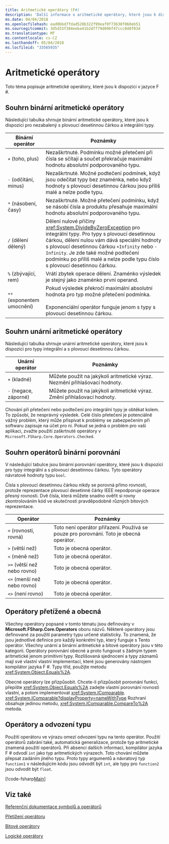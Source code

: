 ```yaml
---
title: Aritmetické operátory (F#)
description: 'Další informace o aritmetické operátory, které jsou k dispozici v programovací jazyk F #.'
ms.date: 04/04/2018
ms.openlocfilehash: ead0bbd7fdad528b322f99eaf0f73638f060eb51
ms.sourcegitcommit: 3d5d33f384eeba41b2dff79d096f47ccc8d8f03d
ms.translationtype: MT
ms.contentlocale: cs-CZ
ms.lasthandoff: 05/04/2018
ms.locfileid: "33565935"
---
```

# <a name="arithmetic-operators"></a>Aritmetické operátory

Toto téma popisuje aritmetické operátory, které jsou k dispozici v jazyce F #.

## <a name="summary-of-binary-arithmetic-operators"></a>Souhrn binární aritmetické operátory
Následující tabulka shrnuje binární aritmetické operátory, které jsou k dispozici pro nezabalený s plovoucí desetinnou čárkou a integrální typy.

|Binární operátor|Poznámky|
|---------------|-----|
|`+` (toho, plus)|Nezaškrtnuté. Podmínku možné přetečení při čísla se sčítají a součet překračuje maximální hodnotu absolutní podporovaného typu.|
|`-` (odčítání, minus)|Nezaškrtnuté. Možné podtečení podmínek, když jsou odečítat typy bez znaménka, nebo když hodnoty s plovoucí desetinnou čárkou jsou příliš malé a nelze podle typu.|
|`*` (násobení, časy)|Nezaškrtnuté. Možné přetečení podmínku, když se násobí čísla a produktu přesahuje maximální hodnotu absolutní podporovaného typu.|
|`/` (dělení dělený)|Dělení nulové příčiny <xref:System.DivideByZeroException> pro integrální typy. Pro typy s plovoucí desetinnou čárkou, dělení nulou vám dává speciální hodnoty s plovoucí desetinnou čárkou `+Infinity` nebo `-Infinity`. Je zde také možné podtečení podmínku po příliš malé a nelze podle typu číslo s plovoucí desetinnou čárkou.|
|`%` (zbývající, rem)|Vrátí zbytek operace dělení. Znaménko výsledek je stejný jako znaménko první operand.|
|`**` (exponentem umocnění)|Pokud výsledek překročí maximální absolutní hodnota pro typ možné přetečení podmínka.<br /><br />Exponenciální operátor funguje jenom s typy s plovoucí desetinnou čárkou.|

## <a name="summary-of-unary-arithmetic-operators"></a>Souhrn unární aritmetické operátory
Následující tabulka shrnuje unární aritmetické operátory, které jsou k dispozici pro typy integrální a s plovoucí desetinnou čárkou.


|Unární operátor|Poznámky|
|--------------|-----|
|`+` (kladné)|Můžete použít na jakýkoli aritmetické výraz. Nezmění přihlašovací hodnoty.|
|`-` (negace, záporné)|Můžete použít na jakýkoli aritmetické výraz. Změní přihlašovací hodnoty.|
Chování při přetečení nebo podtečení pro integrální typy je obtékat kolem. To způsobí, že nesprávný výsledek. Celé číslo přetečení je potenciálně vážný problém, který může přispívat k problémy se zabezpečením při softwaru zapisuje na účet pro ni. Pokud se jedná o problém pro vaši aplikaci, zvažte použití zaškrtnuté operátory v `Microsoft.FSharp.Core.Operators.Checked`.


## <a name="summary-of-binary-comparison-operators"></a>Souhrn operátorů binární porovnání
V následující tabulce jsou binární porovnání operátory, které jsou k dispozici pro typy integrální a s plovoucí desetinnou čárkou. Tyto operátory návratové hodnoty typu `bool`.

Čísla s plovoucí desetinnou čárkou nikdy se porovná přímo rovnosti, protože reprezentace plovoucí desetinné čárky IEEE nepodporuje operace přesný rovnosti. Dvě čísla, která můžete snadno ověřit si rovny zkontrolováním kód ve skutečnosti pravděpodobně různých bitových reprezentace.



|Operátor|Poznámky|
|--------|-----|
|`=` (rovnosti, rovná)|Toto není operátor přiřazení. Používá se pouze pro porovnání. Toto je obecná operátor.|
|`>` (větší než)|Toto je obecná operátor.|
|`<` (méně než)|Toto je obecná operátor.|
|`>=` (větší než nebo rovno)|Toto je obecná operátor.|
|`<=` (menší než nebo rovno)|Toto je obecná operátor.|
|`<>` (není rovno)|Toto je obecná operátor.|

## <a name="overloaded-and-generic-operators"></a>Operátory přetížené a obecná
Všechny operátory popsané v tomto tématu jsou definovány v **Microsoft.FSharp.Core.Operators** oboru názvů. Některé operátory jsou definované za použití parametry typu určené statisticky. To znamená, že jsou jednotlivé definice pro každý konkrétní typ, který funguje s Tento operátor. Všechny unární a binární aritmetické a bitové operátory jsou v této kategorii. Operátory porovnání obecné a proto fungovat s žádným typem aritmetické jenom primitivní typy. Rozlišovaná sjednocení a typy záznamů mají své vlastní vlastní implementací, které jsou generovány nástrojem kompilátor jazyka F #. Typy tříd, použijte metodu <xref:System.Object.Equals%2A>.

Obecné operátory lze přizpůsobit. Chcete-li přizpůsobit porovnání funkcí, přepište <xref:System.Object.Equals%2A> zadejte vlastní porovnání rovnosti vlastní, a potom implementovat <xref:System.IComparable>. <xref:System.IComparable?displayProperty=nameWithType> Rozhraní obsahuje jedinou metodu, <xref:System.IComparable.CompareTo%2A> metoda.


## <a name="operators-and-type-inference"></a>Operátory a odvození typu
Použití operátoru ve výrazu omezí odvození typu na tento operátor. Použití operátorů zabrání také, automatická generalizace, protože typ aritmetické znamená použití operátorů. Při absenci dalších informací, kompilátor jazyka F # odvodí `int` jako typ aritmetických výrazech. Toto chování můžete přepsat zadáním jiného typu. Proto typy argumentů a návratový typ `function1` v následujícím kódu jsou odvodit být `int`, ale typy pro `function2` jsou odvodit být `float`.

[!code-fsharp[Main](../../../../samples/snippets/fsharp/lang-ref-1/snippet3501.fs)]
    
## <a name="see-also"></a>Viz také
[Referenční dokumentace symbolů a operátorů](index.md)

[Přetížení operátoru](../operator-overloading.md)

[Bitové operátory](bitwise-operators.md)

[Logické operátory](boolean-operators.md)
